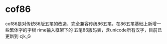 # cof86
cof86是对传统86版五笔的改造，完全兼容传统86五笔，在86五笔基础上新增一些繁体字的字根
rime输入框架下的 五笔86版码表，含unicode所有汉字，目前已更新到 cjk_G
